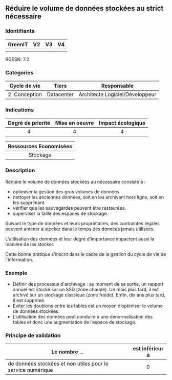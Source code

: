 ## Réduire le volume de données stockées au strict nécessaire

### Identifiants

| GreenIT |  V2  |  V3  |  V4  |
|:-------:|:----:|:----:|:----:|
|         |      |      |      |

RGESN: 7.2

### Catégories

| Cycle de vie |  Tiers  |  Responsable  |
|:---------:|:----:|:----:|
| 2. Conception | Datacenter | Architecte Logiciel/Développeur |

### Indications

| Degré de priorité |      Mise en oeuvre       |  Impact écologique    |
|:-------------------:|:-------------------------:|:---------------------:|
| 4 | 4 | 4 |

|Ressources Economisées                                      |
|:----------------------------------------------------------:|
| Stockage  |

### Description
Réduire le volume de données stockées au nécessaire consiste à :
* optimiser la gestion des gros volumes de données.
* nettoyer les anciennes données, soit en les archivant hors ligne, soit en les supprimant.
* vérifier que les sauvegardes peuvent être restaurées.
* superviser la taille des espaces de stockage.

Suivant le type de données et leurs propriétaires, des contraintes légales peuvent amener à stocker dans le temps des données jamais utilisées.

L’utilisation des données et leur degré d’importance impactent aussi la manière de les stocker.

Cette bonne pratique s'inscrit dans le cadre de la gestion du cycle de vie de l'information.

### Exemple
* Définir des processus d'archivage : au moment de sa sortie, un rapport annuel est stocké sur un SSD (zone chaude). Un mois plus tard, il est archivé sur un stockage classique (zone froide). Enfin, dix ans plus tard, il est supprimé.
* Eviter les doublons entre les tables est un moyen d’optimiser le volume de données stockées.
* L’utilisation des données peut conduire à une dénormalisation des tables et donc une augmentation de l’espace de stockage.

### Principe de validation

| Le nombre ...     |     est inférieur à   |  
|-------------------|:-------------------------:|
| de données stockées et non utiles pour le service numérique    |  0 |
